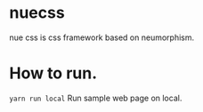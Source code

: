 # nuecss
nue css is css framework based on neumorphism.

# How to run.
`yarn run local` Run sample web page on local.
